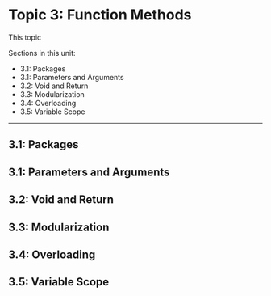 # Topic 3: Function Methods

This topic 

Sections in this unit: 
- 3.1: Packages
- 3.1: Parameters and Arguments
- 3.2: Void and Return
- 3.3: Modularization
- 3.4: Overloading
- 3.5: Variable Scope

---
## 3.1: Packages

## 3.1: Parameters and Arguments

## 3.2: Void and Return

## 3.3: Modularization

## 3.4: Overloading

## 3.5: Variable Scope
